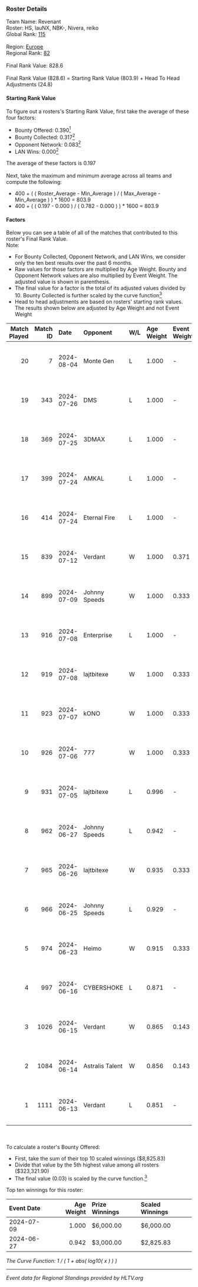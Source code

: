 ### Roster Details<br />
Team Name: Revenant<br />
Roster: HS, lauNX, NBK-, Nivera, reiko<br />
Global Rank: [115](../standings_global.md)<br />
<br />
Region: [Europe]( ../standings_europe.md)<br />
Regional Rank: [82]( ../standings_europe.md)<br />
<br />
Final Rank Value:  828.6<br />
<br />
Final Rank Value (828.6) = Starting Rank Value (803.9) + Head To Head Adjustments (24.8)<br />

#### Starting Rank Value<br />
To figure out a rosters's Starting Rank Value, first take the average of these four factors:<br />
- Bounty Offered: 0.390[<sup>1</sup>](#table2)
- Bounty Collected: 0.317[<sup>2</sup>](#table1)
- Opponent Network: 0.083[<sup>2</sup>](#table1)
- LAN Wins: 0.000[<sup>2</sup>](#table1)

The average of these factors is 0.197<br />
<br />
Next, take the maximum and minimum average across all teams and compute the following:<br />
- 400 + ( ( Roster_Average - Min_Average ) / ( Max_Average - Min_Average ) ) * 1600 = 803.9
- 400 + ( ( 0.197 - 0.000 ) / ( 0.782 - 0.000 ) ) * 1600 = 803.9


#### Factors<br />
Below you can see a table of all of the matches that contributed to this roster's Final Rank Value.<br />
Note:<br />

- For Bounty Collected, Opponent Network, and LAN Wins, we consider only the ten best results over the past 6 months.
- Raw values for those factors are multiplied by Age Weight. Bounty and Opponent Network values are also multiplied by Event Weight. The adjusted value is shown in parenthesis.
- The final value for a factor is the total of its adjusted values divided by 10. Bounty Collected is further scaled by the curve function[<sup>3</sup>](#curveFunction)
- Head to head adjustments are based on rosters' starting rank values. The results shown below are adjusted by Age Weight and not Event Weight
<span id="table1"></span><br />


| Match Played | Match ID | Date       | Opponent        | W/L | Age Weight | Event Weight | Bounty Collected | Opponent Network | LAN Wins  | H2H Adj. | Roster                           |
| -: | -: | :- | :- | :- | :- | :- | :- | :- | :- | -: | :- |
|           20 |        7 | 2024-08-04 | Monte Gen       | L   | 1.000      | -            | -                | -                | -         |   -26.92 | HS, lauNX, NBK-, Nivera, reiko   |
|           19 |      343 | 2024-07-26 | DMS             | L   | 1.000      | -            | -                | -                | -         |   -13.93 | adeX, Jeebs, NBK-, Nivera, reiko |
|           18 |      369 | 2024-07-25 | 3DMAX           | L   | 1.000      | -            | -                | -                | -         |    -1.85 | adeX, Jeebs, NBK-, Nivera, reiko |
|           17 |      399 | 2024-07-24 | AMKAL           | L   | 1.000      | -            | -                | -                | -         |    -4.25 | adeX, lauNX, NBK-, Nivera, reiko |
|           16 |      414 | 2024-07-24 | Eternal Fire    | L   | 1.000      | -            | -                | -                | -         |    -0.47 | adeX, lauNX, NBK-, Nivera, reiko |
|           15 |      839 | 2024-07-12 | Verdant         | W   | 1.000      | 0.371        | 0.015 (0.005)    | 0.299 (0.111)    | 0 (0.000) |    14.58 | adeX, lauNX, NBK-, Nivera, reiko |
|           14 |      899 | 2024-07-09 | Johnny Speeds   | W   | 1.000      | 0.333        | 0.122 (0.041)    | 0.942 (0.314)    | 0 (0.000) |    28.45 | adeX, lauNX, NBK-, Nivera, reiko |
|           13 |      916 | 2024-07-08 | Enterprise      | L   | 1.000      | -            | -                | -                | -         |   -11.09 | adeX, lauNX, NBK-, Nivera, reiko |
|           12 |      919 | 2024-07-08 | lajtbitexe      | W   | 1.000      | 0.333        | 0.007 (0.002)    | 0.113 (0.038)    | 0 (0.000) |    10.80 | adeX, lauNX, NBK-, Nivera, reiko |
|           11 |      923 | 2024-07-07 | kONO            | W   | 1.000      | 0.333        | 0.028 (0.009)    | 0.536 (0.179)    | 0 (0.000) |    17.30 | adeX, lauNX, NBK-, Nivera, reiko |
|           10 |      926 | 2024-07-06 | 777             | W   | 1.000      | 0.333        | 0.015 (0.005)    | 0.181 (0.060)    | 0 (0.000) |    11.50 | adeX, lauNX, NBK-, Nivera, reiko |
|            9 |      931 | 2024-07-05 | lajtbitexe      | L   | 0.996      | -            | -                | -                | -         |   -19.75 | adeX, lauNX, NBK-, Nivera, reiko |
|            8 |      962 | 2024-06-27 | Johnny Speeds   | L   | 0.942      | -            | -                | -                | -         |    -2.51 | adeX, lauNX, NBK-, Nivera, reiko |
|            7 |      965 | 2024-06-26 | lajtbitexe      | W   | 0.935      | 0.333        | 0.007 (0.002)    | 0.113 (0.035)    | 0 (0.000) |    10.49 | adeX, lauNX, NBK-, Nivera, reiko |
|            6 |      966 | 2024-06-25 | Johnny Speeds   | L   | 0.929      | -            | -                | -                | -         |    -2.40 | adeX, lauNX, NBK-, Nivera, reiko |
|            5 |      974 | 2024-06-23 | Heimo           | W   | 0.915      | 0.333        | 0.006 (0.002)    | 0.107 (0.033)    | 0 (0.000) |     8.81 | adeX, lauNX, NBK-, Nivera, reiko |
|            4 |      997 | 2024-06-16 | CYBERSHOKE      | L   | 0.871      | -            | -                | -                | -         |   -11.10 | adeX, lauNX, NBK-, Nivera, reiko |
|            3 |     1026 | 2024-06-15 | Verdant         | W   | 0.865      | 0.143        | 0.015 (0.002)    | 0.299 (0.037)    | 0 (0.000) |    16.14 | adeX, lauNX, NBK-, Nivera, reiko |
|            2 |     1084 | 2024-06-14 | Astralis Talent | W   | 0.856      | 0.143        | 0.009 (0.001)    | 0.163 (0.020)    | 0 (0.000) |    10.71 | adeX, lauNX, NBK-, Nivera, reiko |
|            1 |     1111 | 2024-06-13 | Verdant         | L   | 0.851      | -            | -                | -                | -         |    -9.74 | adeX, lauNX, NBK-, Nivera, reiko |

<br />
<span id="table2"></span><br />
To calculate a roster's Bounty Offered:<br />

- First, take the sum of their top 10 scaled winnings ($8,825.83)
- Divide that value by the 5th highest value among all rosters ($323,321.90)
- The final value (0.03) is scaled by the curve function.[<sup>3</sup>](#curveFunction)

Top ten winnings for this roster:<br />

| Event Date | Age Weight | Prize Winnings | Scaled Winnings |
| :- | -: | :- | :- |
| 2024-07-09 |      1.000 | $6,000.00      | $6,000.00       |
| 2024-06-27 |      0.942 | $3,000.00      | $2,825.83       |


<span id="curveFunction"></span>_The Curve Function: 1 / ( 1 + abs( log10( x ) ) )_<br />

---
_Event data for Regional Standings provided by HLTV.org_<br />
